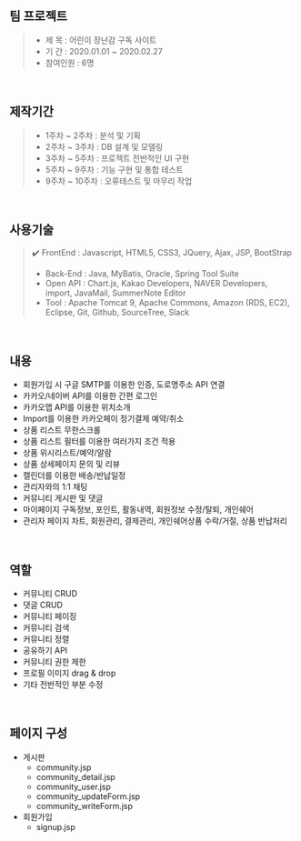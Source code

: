 ## 팀 프로젝트
> - 제   목 : 어린이 장난감 구독 사이트 <br>
> - 기   간 : 2020.01.01 ~ 2020.02.27 <br>
> - 참여인원 : 6명 <br>

<br>

## 제작기간 
> - 1주차 ~ 2주차 : 분석 및 기획 <br>
> - 2주차 ~ 3주차 : DB 설계 및 모델링 <br>
> - 3주차 ~ 5주차 : 프로젝트 전반적인 UI 구현 <br>
> - 5주차 ~ 9주차 : 기능 구현 및 통합 테스트 <br>
> - 9주차 ~ 10주차 : 오류테스트 및 마무리 작업 <br>

<br>

## 사용기술
> :heavy_check_mark: FrontEnd : Javascript, HTML5, CSS3, JQuery, Ajax, JSP, BootStrap <br>
> - Back-End : Java, MyBatis, Oracle, Spring Tool Suite <br>
> - Open API : Chart.js, Kakao Developers, NAVER Developers, import, JavaMail, SummerNote Editor <br>
> - Tool : Apache Tomcat 9, Apache Commons, Amazon (RDS, EC2), Eclipse, Git, Github, SourceTree, Slack <br>

<br>
 
## 내용
* 회원가입 시 구글 SMTP를 이용한 인증, 도로명주소 API 연결
* 카카오/네이버 API를 이용한 간편 로그인
* 카카오맵 API를 이용한 위치소개
* Import를 이용한 카카오페이 정기결제 예약/취소
* 상품 리스트 무한스크롤
* 상품 리스트 필터를 이용한 여러가지 조건 적용
* 상품 위시리스트/예약/알람
* 상품 상세페이지 문의 및 리뷰
* 캘린더를 이용한 배송/반납일정
* 관리자와의 1:1 채팅
* 커뮤니티 게시판 및 댓글
* 마이페이지 구독정보, 포인트, 활동내역, 회원정보 수정/탈퇴, 개인쉐어
* 관리자 페이지 차트, 회원관리, 결제관리, 개인쉐어상품 수락/거절, 상품 반납처리

<br>

## 역할
* 커뮤니티 CRUD
* 댓글 CRUD
* 커뮤니티 페이징
* 커뮤니티 검색
* 커뮤니티 정렬
* 공유하기 API
* 커뮤니티 권한 제한
* 프로필 이미지 drag & drop
* 기타 전반적인 부분 수정

<br>

## 페이지 구성
* 게시판
  * community.jsp
  * community_detail.jsp
  * community_user.jsp
  * community_updateForm.jsp
  * community_writeForm.jsp
* 회원가입
  * signup.jsp
  
<br>
